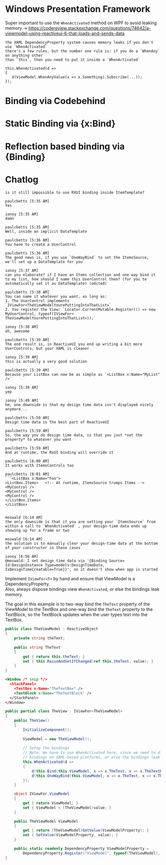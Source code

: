 # Windows Presentation Framework

Super important to use the `WhenActivated` method on WPF to avoid leaking memory  -> https://codereview.stackexchange.com/questions/74642/a-viewmodel-using-reactiveui-6-that-loads-and-sends-data


    the XAML DependencyProperty system causes memory leaks if you don't use `WhenActivated`
    there's a few rules, but the number one rule is: if you do a `WhenAny` on anything other
    than `this`, then you need to put it inside a `WhenActivated`

    this.WhenActivated(d =>
    {
       d(ViewModel.WhenAnyValue(x => x.Something).Subscribe(...));
    });

# Binding via Codebehind

# Static Binding via {x:Bind}

# Reflection based binding via {Binding}


# Chatlog

    is it still impossible to use RXUI binding inside ItemTemplate?
    
    paulcbetts [5:35 AM] 
    Yes
    
    ionoy [5:35 AM] 
    damn
    
    paulcbetts [5:35 AM] 
    Well, inside an implicit DataTemplate
    
    paulcbetts [5:36 AM]
    You have to create a UserControl
    
    paulcbetts [5:36 AM]
    The good news is, if you use `OneWayBind` to set the ItemsSource, we'll set up a DataTemplate for you
    
    ionoy [5:37 AM] 
    can you elaborate? if I have an Items collection and one way bind it to my list, how should I name this UserControl then? (for you to automatically set it as DataTemplate) (edited)
    
    paulcbetts [5:38 AM] 
    You can name it whatever you want, as long as:
    1. The UserControl implements `IViewFor<TheViewModelYourePuttingIntoThatList>`
    2. You register the View: `Locator.CurrentMutable.Register(() => new MyUserControl, typeof(IViewFor< TheViewModelYourePuttingIntoThatList>));`
    
    ionoy [5:38 AM] 
    oh, awesome
    
    paulcbetts [5:39 AM] 
    The end result is, in ReactiveUI you end up writing a bit more UserControls, but your XAML is cleaner
    
    ionoy [5:39 AM] 
    this is actually a very good solution
    
    paulcbetts [5:39 AM] 
    Because your ListBox can now be as simple as `<ListBox x:Name="MyList" />`
    
    ionoy [5:39 AM] 
    yep
    
    ionoy [5:49 AM] 
    hm, one downside is that my design time data isn't displayed nicely anymore...
    
    paulcbetts [5:59 AM] 
    Design time data is the best part of ReactiveUI
    
    paulcbetts [5:59 AM]
    So, the way you do design time data, is that you just *set the property* to whatever you want
    
    paulcbetts [5:59 AM]
    And at runtime, the RxUI binding will override it
    
    paulcbetts [6:00 AM]
    It works with ItemsControls too
    
    paulcbetts [6:01 AM]
    ```<ListBox x:Name="Foo">
    <ListBox.Items>   <!-- At runtime, ItemsSource trumps Items -->
    <MyControl />
    <MyControl />
    <MyControl />
    </ListBox.Items>
    </ListBox>
    
    
    moswald [6:14 AM] 
    the only downside is that if you are setting your `ItemsSource` from within a call to `WhenActivated` , your design-time data ends up showing up for a frame or two
    
    moswald [6:14 AM]
    the solution is to manually clear your design-time data at the bottom of your constructor in those cases
    
    ionoy [6:56 AM] 
    @moswald: I set design time data via '{Binding Source={d:DesignInstance Type=models:DesignTimeData, IsDesignTimeCreatable=True}}', so it doesn't show when app is started



Implement `IViewFor<T>` by hand and ensure that ViewModel is a DependencyProperty.  
Also, always dispose bindings view `WhenActivated`, or else the bindings leak memory.
  
The goal in this example is to two-way bind the `TheText` property of the
ViewModel to the TextBox and one-way bind the `TheText` property to the TextBlock, 
so the TextBlock updates when the user types text into the TextBox.
  
```csharp
public class TheViewModel : ReactiveObject
{
    private string theText;
    
    public string TheText
    {
        get { return this.theText; }
        set { this.RaiseAndSetIfChanged(ref this.theText, value); }
    }
}
```

```xml
<Window /* snip */>
  <StackPanel>
    <TextBox x:Name="TheTextBox" />
    <TextBlock x:Name="TheTextBlock" />
  </StackPanel>
</Window>
```

```csharp
public partial class TheView : IViewFor<TheViewModel>
{
    public TheView()
    {
        InitializeComponent();
        
        ViewModel = new TheViewModel();
        
        // Setup the bindings
        // Note: We have to use WhenActivated here, since we need to dispose the
        // bindings on XAML-based platforms, or else the bindings leak memory.
        this.WhenActivated(d =>
        {
            d(this.Bind(this.ViewModel, x => x.TheText, x => x.TheTextBox.Text));
            d(this.OneWayBind(this.ViewModel, x => x.TheText, x => x.TheTextBlock.Text));
        });
    }

    object IViewFor.ViewModel
    {
        get { return ViewModel; }
        set { ViewModel = (TheViewModel)value; }
    }

    public TheViewModel ViewModel
    {
        get { return (TheViewModel)GetValue(ViewModelProperty); }
        set { SetValue(ViewModelProperty, value); }
    }

    public static readonly DependencyProperty ViewModelProperty =
        DependencyProperty.Register("ViewModel", typeof(TheViewModel), typeof(TheView));
}
```
